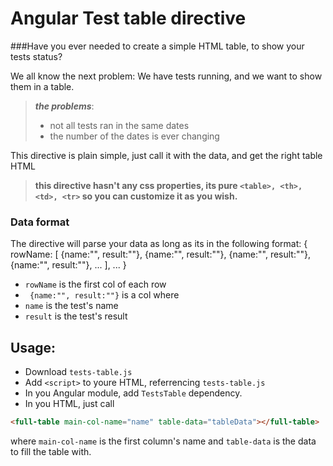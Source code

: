 # Angular Test table directive

###Have you ever needed to create a simple HTML table, to show your tests status?

We all know the next problem:
We have tests running, and we want to show them in a table.
> ***the problems***:
> * not all tests ran in the same dates
> * the number of the dates is ever changing


This directive is plain simple,
just call it with the data, and get the right table HTML
> **this directive hasn't any css properties, its pure ``<table>, <th>, <td>, <tr>`` so you can customize it as you wish.**

### Data format
The directive will parse your data as long as its in the following format:
{
    rowName: [
    {name:"", result:""},
    {name:"", result:""},
    {name:"", result:""},
    {name:"", result:""},
    ...
    ],
    ...
}

- ``rowName`` is the first col of each row
- ` {name:"", result:""}` is a col where
 - ``name`` is the test's name
 - ``result`` is the test's result


## Usage:
* Download ``tests-table.js``
* Add ``<script>`` to youre HTML, referrencing ``tests-table.js``
* In you Angular module, add ``TestsTable`` dependency.
* In you HTML, just call 
```html
<full-table main-col-name="name" table-data="tableData"></full-table>
```
where ``main-col-name`` is the first column's name
and ``table-data`` is the data to fill the table with.
